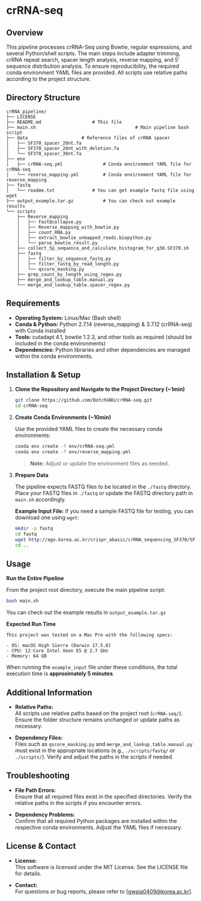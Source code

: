 # crRNA-seq

## Overview

This pipeline processes crRNA-Seq using Bowtie, regular expressions, and several Python/shell scripts. The main steps include adapter trimming, crRNA repeat search, spacer length analysis, reverse mapping, and 5' sequence distribution analysis. To ensure reproducibility, the required conda environment YAML files are provided. All scripts use relative paths according to the project structure.

## Directory Structure

```
crRNA_pipeline/
├── LICENSE
├── README.md					# This file
├── main.sh                                     # Main pipeline bash script 
├── data					# Reference files of crRNA spacer
│   ├── SF370_spacer_20nt.fa
│   ├── SF370_spacer_20nt_with_deletion.fa
│   └── SF370_spacer_30nt.fa
├── env						
│   ├── crRNA-seq.yml				# Conda environment YAML file for crRNA-seq
│   └── reverse_mapping.yml			# Conda environment YAML file for reverse_mapping
├── fastq
│   └── readme.txt				# You can get example fastq file using wget
├── output_example.tar.gz			# You can check out example results 
└── scripts
    ├── Reverse_mapping
    │   ├── FastQcollapse.py
    │   ├── Reverse_mapping_with_bowtie.py
    │   ├── count_RNA.py
    │   ├── extract_bowtie_unmapped_reads.biopython.py
    │   └── parse_bowtie_result.py
    ├── collect_5p_sequence_and_calculate_histogram_for_q30.SF370.sh
    ├── fastq
    │   ├── filter_by_sequence_fastq.py
    │   ├── filter_fastq_by_read_length.py
    │   └── qscore_masking.py
    ├── grep_count_by_length_using_regex.py
    ├── merge_and_lookup_table.manual.py
    └── merge_and_lookup_table.spacer_regex.py
```

## Requirements

- **Operating System:** Linux/Mac (Bash shell)
- **Conda & Python:** Python 2.7.14 (reverse_mapping) & 3.7.12 (crRNA-seq) with Conda installed
- **Tools:** cutadapt 4.1, bowtie 1.2.3, and other tools as required (should be included in the conda environments)
- **Dependencies:** Python libraries and other dependencies are managed within the conda environments.

## Installation & Setup

1. **Clone the Repository and Navigate to the Project Directory (~1min)**

   ```bash
   git clone https://github.com/DotchGNU/crRNA-seq.git
   cd crRNA-seq
   ```

2. **Create Conda Environments (~10min)**

   Use the provided YAML files to create the necessary conda environments:

   ```bash
   conda env create -f env/crRNA-seq.yml
   conda env create -f env/reverse_mapping.yml
   ```

   > **Note:** Adjust or update the environment files as needed.


3. **Prepare Data**

   The pipeline expects FASTQ files to be located in the `./fastq` directory. Place your FASTQ files in `./fastq` or update the FASTQ directory path in `main.sh` accordingly.

   **Example Input File:**
   If you need a sample FASTQ file for testing, you can download one using `wget`:
   ```bash
   mkdir -p fastq
   cd fastq
   wget http://ago.korea.ac.kr/crispr_abasic/crRNA_sequencing_SF370/SF370_1a.R1.fastq.gz
   cd ..
   ```

## Usage

**Run the Entire Pipeline**

   From the project root directory, execute the main pipeline script:

   ```bash
   bash main.sh
   ```

   You can check out the example results in `output_example.tar.gz` 

**Expected Run Time**

    This project was tested on a Mac Pro with the following specs:

    - OS: macOS High Sierra (Darwin 17.5.0)
    - CPU: 12-Core Intel Xeon E5 @ 2.7 GHz
    - Memory: 64 GB

When running the `example_input` file under these conditions, the total execution time is **approximately 5 minutes**.  

## Additional Information

- **Relative Paths:**\
  All scripts use relative paths based on the project root (`crRNA-seq/`). Ensure the folder structure remains unchanged or update paths as necessary.

- **Dependency Files:**\
  Files such as `qscore_masking.py` and `merge_and_lookup_table.manual.py` must exist in the appropriate locations (e.g., `./scripts/fastq/` or `./scripts/`). Verify and adjust the paths in the scripts if needed.

## Troubleshooting

- **File Path Errors:**\
  Ensure that all required files exist in the specified directories. Verify the relative paths in the scripts if you encounter errors.

- **Dependency Problems:**\
  Confirm that all required Python packages are installed within the respective conda environments. Adjust the YAML files if necessary.

## License & Contact

- **License:**\
This software is licensed under the MIT License. See the LICENSE file for details.

- **Contact:**\
  For questions or bug reports, please refer to [gwpia0409@korea.ac.kr].


